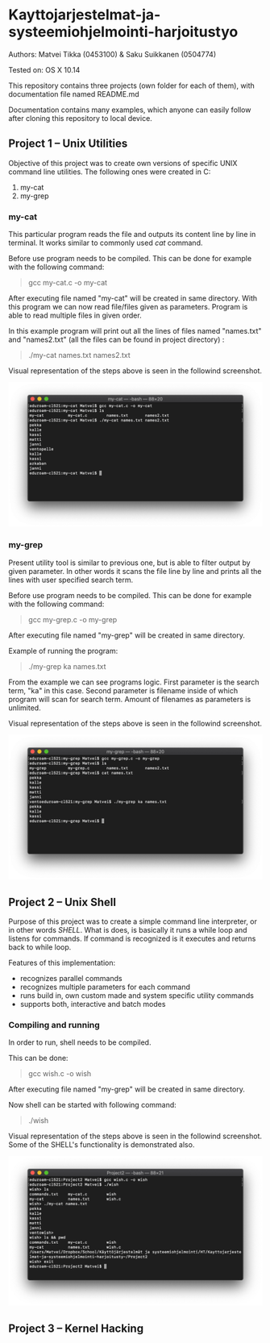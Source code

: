 # Kayttojarjestelmat-ja-systeemiohjelmointi-harjoitustyo
Authors: Matvei Tikka (0453100) & Saku Suikkanen (0504774)

Tested on: OS X 10.14

This repository contains three projects (own folder for each of them), with documentation file named README.md

Documentation contains many examples, which anyone can easily follow after cloning this repository to local device.

## Project 1 – Unix Utilities
Objective of this project was to create own versions of specific UNIX command line utilities. The following ones were created in C:
1. my-cat
2. my-grep

### my-cat
This particular program reads the file and outputs its content line by line in terminal. It works similar to commonly used *cat* command. 

Before use program needs to be compiled. This can be done for example with the following command:

> gcc my-cat.c -o my-cat

After executing file named "my-cat" will be created in same directory. With this program we can now read file/files given as parameters. Program is able to read multiple files in given order.

In this example program will print out all the lines of files named "names.txt" and "names2.txt" (all the files can be found in project directory) :

> ./my-cat names.txt names2.txt

Visual representation of the steps above is seen in the followind screenshot.

![Screenshot](https://github.com/matikka96/Kayttojarjestelmat-ja-systeemiohjelmointi-harjoitusty-/blob/master/screenshots/my-cat.png?raw=true)


### my-grep
Present utility tool is similar to previous one, but is able to filter output by given parameter. In other words it scans the file line by line and prints all the lines with user specified search term.

Before use program needs to be compiled. This can be done for example with the following command:

> gcc my-grep.c -o my-grep

After executing file named "my-grep" will be created in same directory. 

Example of running the program:

> ./my-grep ka names.txt

From the example we can see programs logic. First parameter is the search term, "ka" in this case. Second parameter is filename inside of which program will scan for search term. Amount of filenames as parameters is unlimited.

Visual representation of the steps above is seen in the followind screenshot.

![Screenshot](https://github.com/matikka96/Kayttojarjestelmat-ja-systeemiohjelmointi-harjoitusty-/blob/master/screenshots/my-grep.png?raw=true)


## Project 2 – Unix Shell
Purpose of this project was to create a simple command line interpreter, or in other words *SHELL*. What is does, is basically it runs a while loop and listens for commands. If command is recognized is it executes and returns back to while loop.

Features of this implementation:
- recognizes parallel commands
- recognizes multiple parameters for each command
- runs build in, own custom made and system specific utility commands
- supports both, interactive and batch modes

### Compiling and running
In order to run, shell needs to be compiled. 

This can be done:

> gcc wish.c -o wish

After executing file named "my-grep" will be created in same directory. 

Now shell can be started with following command:

> ./wish

Visual representation of the steps above is seen in the followind screenshot. Some of the SHELL's functionality is demonstrated also. 

![Screenshot](https://github.com/matikka96/Kayttojarjestelmat-ja-systeemiohjelmointi-harjoitusty-/blob/master/screenshots/wish.png?raw=true)


## Project 3 – Kernel Hacking
